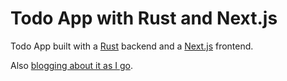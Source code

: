 # Todo App with Rust and Next.js

Todo App built with a [Rust](https://www.rust-lang.org/) backend and a [Next.js](https://nextjs.org/) frontend.

Also [blogging about it as I go](https://ianluckraft.co.uk/todo-app-with-rust-and-nextjs/).
